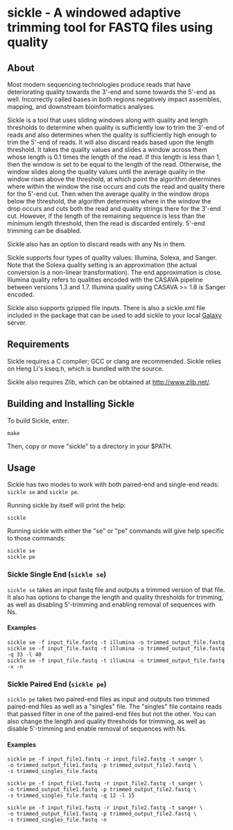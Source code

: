 # sickle - A windowed adaptive trimming tool for FASTQ files using quality

## About

Most modern sequencing technologies produce reads that have
deteriorating quality towards the 3'-end and some towards the 5'-end as well. Incorrectly called bases
in both regions negatively impact assembles, mapping, and downstream
bioinformatics analyses.

Sickle is a tool that uses sliding windows along with quality and
length thresholds to determine when quality is sufficiently low to
trim the 3'-end of reads and also determines when the quality is
sufficiently high enough to trim the 5'-end of reads.  It will also discard reads based upon the
length threshold.  It takes the quality values and slides a window
across them whose length is 0.1 times the length of the read.  If this
length is less than 1, then the window is set to be equal to the
length of the read.  Otherwise, the window slides along the quality
values until the average quality in the window rises above the threshold, at 
which point the algorithm determines where within the window the rise occurs
and cuts the read and quality there for the 5'-end cut.  Then when the average quality 
in the window drops below the threshold, the algorithm determines where in the window
the drop occurs and cuts both the read and quality strings there for the 3'-end cut.
However, if the length of the remaining sequence is less than the minimum length threshold,
then the read is discarded entirely.  5'-end trimming can be disabled.

Sickle also has an option to discard reads with any Ns in them.

Sickle supports four types of quality values: Illumina, Solexa, 
and Sanger. Note that the Solexa quality setting is an approximation
(the actual conversion is a non-linear transformation). The end
approximation is close. Illumina quality refers to qualities encoded
with the CASAVA pipeline between versions 1.3 and 1.7.  Illumina quality
using CASAVA >= 1.8 is Sanger encoded.

Sickle also supports gzipped file inputs. There is also a sickle.xml file
included in the package that can be used to add sickle to your local [Galaxy](http://galaxy.psu.edu/) server.

## Requirements 

Sickle requires a C compiler; GCC or clang are recommended. Sickle
relies on Heng Li's kseq.h, which is bundled with the source.

Sickle also requires Zlib, which can be obtained at
<http://www.zlib.net/>.

## Building and Installing Sickle

To build Sickle, enter:

    make

Then, copy or move "sickle" to a directory in your $PATH.

## Usage

Sickle has two modes to work with both paired-end and single-end
reads: `sickle se` and `sickle pe`.

Running sickle by itself will print the help:

    sickle

Running sickle with either the "se" or "pe" commands will give help
specific to those commands:

    sickle se
    sickle pe

### Sickle Single End (`sickle se`)

`sickle se` takes an input fastq file and outputs a trimmed version of
that file.  It also has options to change the length and quality
thresholds for trimming, as well as disabling 5'-trimming and enabling removal
of sequences with Ns.

#### Examples

    sickle se -f input_file.fastq -t illumina -o trimmed_output_file.fastq
    sickle se -f input_file.fastq -t illumina -o trimmed_output_file.fastq -q 33 -l 40
	sickle se -f input_file.fastq -t illumina -o trimmed_output_file.fastq -x -n

### Sickle Paired End (`sickle pe`)

`sickle pe` takes two paired-end files as input and outputs two
trimmed paired-end files as well as a "singles" file.  The "singles"
file contains reads that passed filter in one of the paired-end files
but not the other.  You can also change the length and quality
thresholds for trimming, as well as disable 5'-trimming and enable removal
of sequences with Ns.

#### Examples

    sickle pe -f input_file1.fastq -r input_file2.fastq -t sanger \
    -o trimmed_output_file1.fastq -p trimmed_output_file2.fastq \
    -s trimmed_singles_file.fastq

    sickle pe -f input_file1.fastq -r input_file2.fastq -t sanger \
    -o trimmed_output_file1.fastq -p trimmed_output_file2.fastq \
    -s trimmed_singles_file.fastq -q 12 -l 15

	sickle pe -f input_file1.fastq -r input_file2.fastq -t sanger \
	-o trimmed_output_file1.fastq -p trimmed_output_file2.fastq \
	-s trimmed_singles_file.fastq -n

